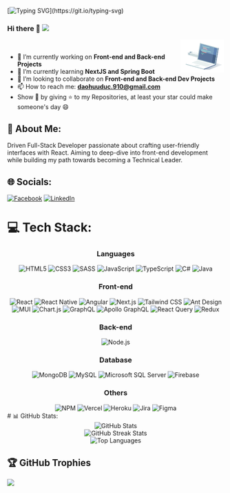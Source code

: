 [![Typing SVG](https://readme-typing-svg.demolab.com?font=Fira+Code&size=19&duration=2000&pause=4000&random=false&width=435&lines=I'm+Dao+Huu+Duc+(Full-Stack+Developer).)](https://git.io/typing-svg)
### Hi there 👋 [![](https://visitcount.itsvg.in/api?id=kaizer7121&icon=2&color=1)](https://visitcount.itsvg.in)

<img align='right' src="./images/coding.gif" width="20%">
<br>

- 🔭 I’m currently working on **Front-end and Back-end Projects**
- 🌱 I’m currently learning **NextJS and Spring Boot**
- 👯 I’m looking to collaborate on **Front-end and Back-end Dev Projects**
- 📫 How to reach me: **daohuuduc.910@gmail.com**
- Show 💙 by giving ⭐ to my Repositories, at least your star could make someone's day 😄


## 💫 About Me:
Driven Full-Stack Developer passionate about crafting user-friendly interfaces with React. Aiming to deep-dive into front-end development while building my path towards becoming a Technical Leader.

## 🌐 Socials:
[![Facebook](https://img.shields.io/badge/Facebook-%231877F2.svg?logo=Facebook&logoColor=white)](https://facebook.com/daohuuduc.910/) [![LinkedIn](https://img.shields.io/badge/LinkedIn-%230077B5.svg?logo=linkedin&logoColor=white)](https://linkedin.com/in/harry1237/)

# 💻 Tech Stack:
<div align='center'>
 <h3>Languages</h3>
  <img src="https://img.shields.io/badge/html5-%23E34F26.svg?style=for-the-badge&logo=html5&logoColor=white" alt="HTML5">
  <img src="https://img.shields.io/badge/css3-%231572B6.svg?style=for-the-badge&logo=css3&logoColor=white" alt="CSS3">
  <img src="https://img.shields.io/badge/SASS-hotpink.svg?style=for-the-badge&logo=SASS&logoColor=white" alt="SASS">
  <img src="https://img.shields.io/badge/javascript-%23323330.svg?style=for-the-badge&logo=javascript&logoColor=%23F7DF1E" alt="JavaScript">
  <img src="https://img.shields.io/badge/typescript-%23007ACC.svg?style=for-the-badge&logo=typescript&logoColor=white" alt="TypeScript">
  <img src="https://img.shields.io/badge/c%23-%23239120.svg?style=for-the-badge&logo=csharp&logoColor=white" alt="C#"> 
  <img src="https://img.shields.io/badge/java-%23ED8B00.svg?style=for-the-badge&logo=openjdk&logoColor=white" alt="Java">
</div>

<div align='center'>
  <h3>Front-end</h3>
  <img src="https://img.shields.io/badge/react-%2320232a.svg?style=for-the-badge&logo=react&logoColor=%2361DAFB" alt="React">
  <img src="https://img.shields.io/badge/react_native-%2320232a.svg?style=for-the-badge&logo=react&logoColor=%2361DAFB" alt="React Native">
  <img src="https://img.shields.io/badge/angular-%23DD0031.svg?style=for-the-badge&logo=angular&logoColor=white" alt="Angular">
  <img src="https://img.shields.io/badge/Next-black?style=for-the-badge&logo=next.js&logoColor=white" alt="Next.js">
  <img src="https://img.shields.io/badge/tailwindcss-%2338B2AC.svg?style=for-the-badge&logo=tailwind-css&logoColor=white" alt="Tailwind CSS">
  <img src="https://img.shields.io/badge/-AntDesign-%230170FE?style=for-the-badge&logo=ant-design&logoColor=white" alt="Ant Design">
  <img src="https://img.shields.io/badge/MUI-%230081CB.svg?style=for-the-badge&logo=mui&logoColor=white" alt="MUI">
  <img src="https://img.shields.io/badge/chart.js-F5788D.svg?style=for-the-badge&logo=chart.js&logoColor=white" alt="Chart.js">
  <img src="https://img.shields.io/badge/GraphQL-%23E10098?style=for-the-badge&logo=graphql&logoColor=white" alt="GraphQL">
  <img src="https://img.shields.io/badge/-ApolloGraphQL-311C87?style=for-the-badge&logo=apollo-graphql&logoColor=white" alt="Apollo GraphQL">
  <img src="https://img.shields.io/badge/-React%20Query-FF4154?style=for-the-badge&logo=react-query&logoColor=white" alt="React Query">
  <img src="https://img.shields.io/badge/redux-%23593d88.svg?style=for-the-badge&logo=redux&logoColor=white" alt="Redux"> 
</div>

<div align='center'>
  <h3>Back-end</h3>
  <img src="https://img.shields.io/badge/node.js-6DA55F?style=for-the-badge&logo=node.js&logoColor=white" alt="Node.js">
</div>

<div align='center'>
  <h3>Database</h3>
  <img src="https://img.shields.io/badge/MongoDB-%234ea94b.svg?style=for-the-badge&logo=mongodb&logoColor=white" alt="MongoDB">
  <img src="https://img.shields.io/badge/mysql-%2300000f.svg?style=for-the-badge&logo=mysql&logoColor=white" alt="MySQL">
  <img src="https://img.shields.io/badge/Microsoft%20SQL%20Server-CC2927?style=for-the-badge&logo=microsoft%20sql%20server&logoColor=white" alt="Microsoft SQL Server">
  <img src="https://img.shields.io/badge/firebase-%23039BE5.svg?style=for-the-badge&logo=firebase&logoColor=white" alt="Firebase">
</div>

<div align='center'>
  <h3>Others</h3>
  <img src="https://img.shields.io/badge/NPM-%23CB3837.svg?style=for-the-badge&logo=npm&logoColor=white" alt="NPM"> 
  <img src="https://img.shields.io/badge/vercel-%23000000.svg?style=for-the-badge&logo=vercel&logoColor=white" alt="Vercel">
  <img src="https://img.shields.io/badge/heroku-%23430098.svg?style=for-the-badge&logo=heroku&logoColor=white" alt="Heroku">
  <img src="https://img.shields.io/badge/jira-%230A0FFF.svg?style=for-the-badge&logo=jira&logoColor=white" alt="Jira">
  <img src="https://img.shields.io/badge/figma-%23F24E1E.svg?style=for-the-badge&logo=figma&logoColor=white" alt="Figma">
</div>
# 📊 GitHub Stats:
<div align='center'>
  <img src="https://github-readme-stats.vercel.app/api?username=kaizer7121&theme=dracula&hide_border=false&include_all_commits=true&count_private=false" alt="GitHub Stats" />
  <br/>
  <img src="https://github-readme-streak-stats.herokuapp.com/?user=kaizer7121&theme=dracula&hide_border=false" alt="GitHub Streak Stats" />
  <br/>
  <img src="https://github-readme-stats.vercel.app/api/top-langs/?username=kaizer7121&theme=dracula&hide_border=false&include_all_commits=true&count_private=false&layout=compact" alt="Top Languages" />
</div>

## 🏆 GitHub Trophies
![](https://github-profile-trophy.vercel.app/?username=kaizer7121&theme=dracula&no-frame=false&no-bg=false&margin-w=4)


<!-- Proudly created with GPRM ( https://gprm.itsvg.in ) -->
